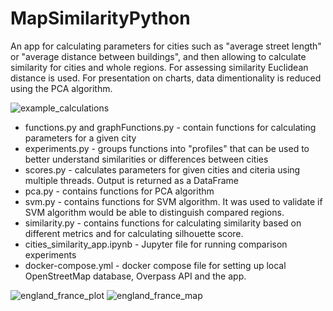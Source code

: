 # MapSimilarityPython
An app for calculating parameters for cities such as "average street length" or "average distance between buildings", and then allowing to calculate similarity 
for cities and whole regions. For assessing similarity Euclidean distance is used. For presentation on charts, data dimentionality is reduced using the PCA algorithm.

![example_calculations](https://user-images.githubusercontent.com/17832444/169710293-2e5ab6df-a1ad-439d-af13-66f89c5eed00.png)


- functions.py and graphFunctions.py - contain functions for calculating parameters for a given city
- experiments.py - groups functions into "profiles" that can be used to better understand similarities or differences between cities
- scores.py - calculates parameters for given cities and citeria using multiple threads. Output is returned as a DataFrame
- pca.py - contains functions for PCA algorithm
- svm.py - contains functions for SVM algorithm. It was used to validate if SVM algorithm would be able to distinguish compared regions.
- similarity.py - contains functions for calculating similarity based on different metrics and for calculating silhouette score.
- cities_similarity_app.ipynb - Jupyter file for running comparison experiments
- docker-compose.yml - docker compose file for setting up local OpenStreetMap database, Overpass API and the app.

![england_france_plot](https://user-images.githubusercontent.com/17832444/169710296-de40c519-2ad2-4fbc-8531-a72627c6b971.png)
![england_france_map](https://user-images.githubusercontent.com/17832444/169710300-fcab91c1-ed89-4557-abd0-48f4264634df.png)
